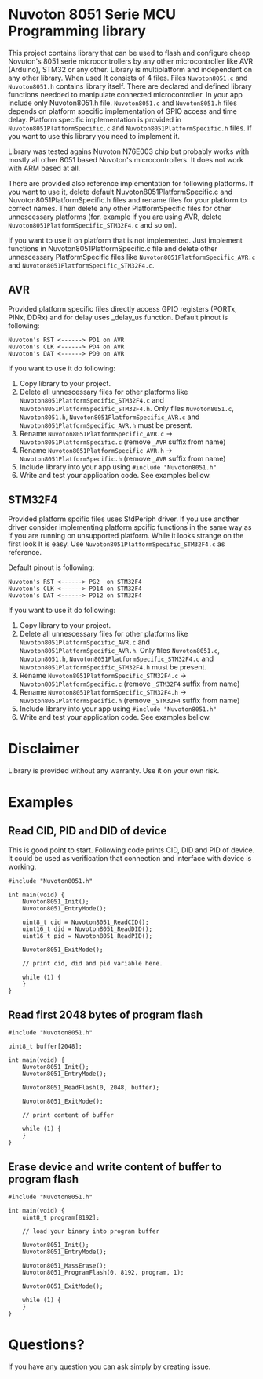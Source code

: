 # Nuvoton 8051 Serie MCU Programming library
This project contains library that can be used to flash and configure cheep Novuton's 8051 serie microcontrollers by any other microcontroller like AVR (Arduino), STM32 or any other. Library is multiplatform and independent on any other library. When used It consists of 4 files. Files `Nuvoton8051.c` and `Nuvoton8051.h` contains library itself. There are declared and defined library functions needded to manipulate connected microcontroller. In your app include only Nuvoton8051.h file. `Nuvoton8051.c` and `Nuvoton8051.h` files depends on platform specific implementation of GPIO access and time delay. Platform specific implementation is provided in `Nuvoton8051PlatformSpecific.c` and `Nuvoton8051PlatformSpecific.h` files. If you want to use this library you need to implement it.

Library was tested agains Nuvoton N76E003 chip but probably works with mostly all other 8051 based Nuvoton's microcontrollers. It does not work with ARM based at all.

There are provided also reference implementation for following platforms. If you want to use it, delete default Nuvoton8051PlatformSpecific.c and Nuvoton8051PlatformSpecific.h files and rename files for your platform to correct names. Then delete any other PlatformSpecific files for other unnescessary platforms (for. example if you are using AVR, delete `Nuvoton8051PlatformSpecific_STM32F4.c` and so on).

If you want to use it on platform that is not implemented. Just implement functions in Nuvoton8051PlatformSpecific.c file and delete other unnescessary PlatformSpecific files like `Nuvoton8051PlatformSpecific_AVR.c` and `Nuvoton8051PlatformSpecific_STM32F4.c`.

## AVR
Provided platform specific files directly access GPIO registers (PORTx, PINx, DDRx) and for delay uses _delay_us function. Default pinout is following:

```
Nuvoton's RST <------> PD1 on AVR
Nuvoton's CLK <------> PD4 on AVR
Nuvoton's DAT <------> PD0 on AVR
```

If you want to use it do following:
1) Copy library to your project.
2) Delete all unnescessary files for other platforms like `Nuvoton8051PlatformSpecific_STM32F4.c` and `Nuvoton8051PlatformSpecific_STM32F4.h`. Only files `Nuvoton8051.c`, `Nuvoton8051.h`, `Nuvoton8051PlatformSpecific_AVR.c` and `Nuvoton8051PlatformSpecific_AVR.h` must be present.
3) Rename `Nuvoton8051PlatformSpecific_AVR.c` -> `Nuvoton8051PlatformSpecific.c` (remove `_AVR` suffix from name)
4) Rename `Nuvoton8051PlatformSpecific_AVR.h` -> `Nuvoton8051PlatformSpecific.h` (remove `_AVR` suffix from name)
5) Include library into your app using `#include "Nuvoton8051.h"`
6) Write and test your application code. See examples bellow.

## STM32F4 
Provided platform spcific files uses StdPeriph driver. If you use another driver consider implementing platform spcific functions in the same way as if you are running on unsupported platform. While it looks strange on the first look It is easy. Use `Nuvoton8051PlatformSpecific_STM32F4.c` as reference.

Default pinout is following:

```
Nuvoton's RST <------> PG2  on STM32F4
Nuvoton's CLK <------> PD14 on STM32F4
Nuvoton's DAT <------> PD12 on STM32F4
```

If you want to use it do following:
1) Copy library to your project.
2) Delete all unnescessary files for other platforms like `Nuvoton8051PlatformSpecific_AVR.c` and `Nuvoton8051PlatformSpecific_AVR.h`. Only files `Nuvoton8051.c`, `Nuvoton8051.h`, `Nuvoton8051PlatformSpecific_STM32F4.c` and `Nuvoton8051PlatformSpecific_STM32F4.h` must be present.
3) Rename `Nuvoton8051PlatformSpecific_STM32F4.c` -> `Nuvoton8051PlatformSpecific.c` (remove `_STM32F4` suffix from name)
4) Rename `Nuvoton8051PlatformSpecific_STM32F4.h` -> `Nuvoton8051PlatformSpecific.h` (remove `_STM32F4` suffix from name)
5) Include library into your app using `#include "Nuvoton8051.h"`
6) Write and test your application code. See examples bellow.

# Disclaimer

Library is provided without any warranty. Use it on your own risk.

# Examples

## Read CID, PID and DID of device
This is good point to start. Following code prints CID, DID and PID of device. It could be used as verification that connection and interface with device is working.

```
#include "Nuvoton8051.h"

int main(void) {
	Nuvoton8051_Init();
	Nuvoton8051_EntryMode();
	
	uint8_t cid = Nuvoton8051_ReadCID();
	uint16_t did = Nuvoton8051_ReadDID();
	uint16_t pid = Nuvoton8051_ReadPID();
		
	Nuvoton8051_ExitMode();
	
	// print cid, did and pid variable here.
	
	while (1) {
	}
}
```

## Read first 2048 bytes of program flash

```
#include "Nuvoton8051.h"

uint8_t buffer[2048];

int main(void) {
	Nuvoton8051_Init();
	Nuvoton8051_EntryMode();
	
	Nuvoton8051_ReadFlash(0, 2048, buffer);
	
	Nuvoton8051_ExitMode();
	
	// print content of buffer
	
	while (1) {
	}
}
```

## Erase device and write content of buffer to program flash

```
#include "Nuvoton8051.h"

int main(void) {
	uint8_t program[8192];
	
	// load your binary into program buffer

	Nuvoton8051_Init();
	Nuvoton8051_EntryMode();

	Nuvoton8051_MassErase();
	Nuvoton8051_ProgramFlash(0, 8192, program, 1);
	
	Nuvoton8051_ExitMode();

	while (1) {
	}
}
```

# Questions?
If you have any question you can ask simply by creating issue.